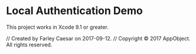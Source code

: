 #  Local Authentication Demo

This project works in Xcode 9.1 or greater.

//  Created by Farley Caesar on 2017-09-12.
//  Copyright © 2017 AppObject. All rights reserved.




